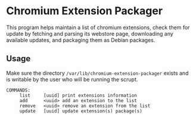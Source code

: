 # Chromium Extension Packager

This program helps maintain a list of chromium extensions, check them for update by fetching and parsing
its webstore page, downloading any available updates, and packaging them as Debian packages.

## Usage

Make sure the directory `/var/lib/chromium-extension-packager` exists and is writable by the user
who will be running the scrupt.


```
COMMANDS:
     list     [uuid] print extensions information
     add      <uuid> add an extension to the list
     remove   <uuid> remove an extension from the list
     update   [uuid] update extension(s) package(s)
```
